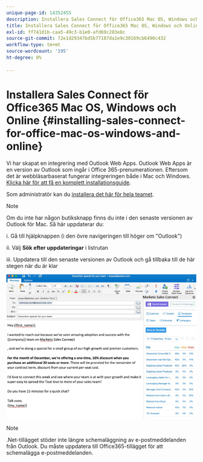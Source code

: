 ```yaml
---
unique-page-id: 14352455
description: Installera Sales Connect för Office365 Mac OS, Windows och Online - Marketo Docs - produktdokumentation
title: Installera Sales Connect för Office365 Mac OS, Windows och Online
exl-id: ff741d1b-caa5-49c3-b1e0-afd69c283e8c
source-git-commit: 72e1d29347bd5b77107da1e9c30169cb6490c432
workflow-type: tm+mt
source-wordcount: '195'
ht-degree: 0%

---
```


# Installera Sales Connect för Office365 Mac OS, Windows och Online {#installing-sales-connect-for-office-mac-os-windows-and-online}

Vi har skapat en integrering med Outlook Web Apps. Outlook Web Apps är en version av Outlook som ingår i Office 365-prenumerationen. Eftersom det är webbläsarbaserat fungerar integreringen både i Mac och Windows. [Klicka här för att få en komplett installationsguide](https://s3.amazonaws.com/tout-user-store/outlook-mac/assets/install_tout_add-in_outlook_mac.pdf).

Som administratör kan du [installera det här för hela teamet](https://docs.microsoft.com/en-us/office365/admin/manage/manage-deployment-of-add-ins?view=o365-worldwide).

>[!NOTE]
>
>Om du inte har någon butiksknapp finns du inte i den senaste versionen av Outlook för Mac. Så här uppdaterar du:
>
>i. Gå till hjälpknappen (i den övre navigeringen till höger om &quot;Outlook&quot;)
>
>ii. Välj **Sök efter uppdateringar** i listrutan
>
>iii. Uppdatera till den senaste versionen av Outlook och gå tillbaka till de här stegen när du är klar

![](assets/one.png)

>[!NOTE]
>
>.Net-tillägget stöder inte längre schemaläggning av e-postmeddelanden från Outlook. Du måste uppdatera till Office365-tillägget för att schemalägga e-postmeddelanden.
